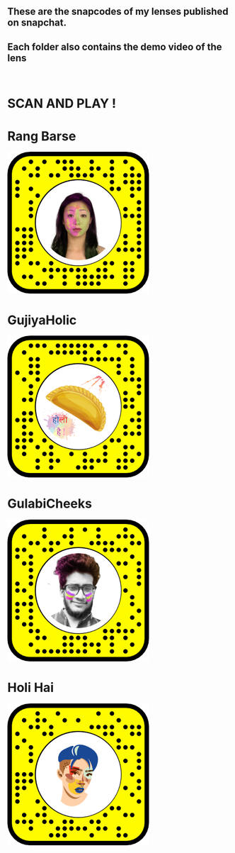 ## These are the snapcodes of my lenses published on snapchat.

## Each folder also contains the demo video of the lens

<br>

# SCAN AND PLAY !

# Rang Barse

<img src="imgs/rangbarse.png">

# GujiyaHolic

<img src="imgs/gujiya.png">

# GulabiCheeks

<img src="imgs/cheeks.png">

# Holi Hai

<img src="imgs/snapcode.png">
